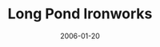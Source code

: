 ---
_schema: default
title: Long Pond Ironworks
link: https://www.geocaching.com/geocache/GCG832
owner: BrianSnat
date: 2006-01-20
log_type: Found it
display_coords: N 41° 08.935' W 074° 18.600'
latitude: '41.148916'
longitude: '-74.3100'
first_stage: false
bogus: false
zhanna_log:  >-
  Hi Brian!


  I received the book “Iron Mine Trails” as a holiday gift from Rich, and for a few weeks I could barely wait for a day we both had off together (hoping that it would be a warm, dry day as well). This Friday was such a day, just perfect to begin our explorations of Northern New Jersey’s iron mines. We began by hiking Monks Mountain and exploring the remains of the Winston Mine complex. After a leisurely morning spent poking around the old pits and tailings and peering into the deeper shafts, we headed back to the car and changed into shorts for the second half of our adventure.


  As recommended, we parked just off Route 511 in Hewitt and headed in on the blue-blazed trail toward the ironworks. We passed the remains of the sawmill, the long house (where we also spotted two survey markers), the old store and post office and the ice house before reaching the iron furnaces themselves. I love finding manmade structures in the woods and then trying to discover their original purpose, and as we later discovered, the Friends of Long Pond Ironworks website is a valuable resource. This was a fascinating area and I could have spent hours here exploring the ruins. The furnaces are in fair shape and seem to be undergoing some reconstruction. The waterwheels and, especially, the trough north of the furnaces built in 1873 for a much larger waterwheel (which was never constructed) were awesome. The care and intricate work put into these massive structures is quite a testament to the spirit and skills of our ancestors, and it’s quite a shame that they not only fell into ruin, but that their ruin was hastened by vandals with no regard for the importance this area once held for our area and our country.


  Our main goal for the day was simply to enjoy the ability to hike in Winter without being bundled up (can’t beat a 60° day in January!) and slowly explore the wonders of this new area, making the most of a short Winter day. Consequently any nearby geocaches or benchmarks were simply not a priority. But on our way back to the ironworks from the Patterson Mine, in cooling temperatures and fading daylight, I noticed that we were just a few hundred feet from your cache. We needed a rest/snack break anyway, so we decided to take a quick look. Coordinates were just fine and though I was momentarily fooled by another very likely hiding spot, we soon found the correct spot and pulled out the cache. Everything was in fine condition. I traded nothing and left a short note in the tiny logbook. The cache is in a lovely spot that will be just perfect for a lazy, relaxing picnic in a few months. Thanks so much for giving us yet another little adventure to add to the story of our day!


  > For more information on the history of Long Pond and iron mines and furnaces in this region, I highly recommend James M. Ransom’s book “Vanishing Ironworks of the Ramapos: the Story of the Forges, Furnaces, and Mines of the New Jersey-New York Border Area.” It is held by a number of local libraries.


  Zhanna
image_gallery_zh: gallery3  
post_id: 19
---